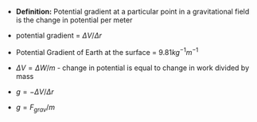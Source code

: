 - **Definition:** Potential gradient at a particular point in a gravitational field is the change in potential per meter
- potential gradient = $\Delta V/\Delta r$
- Potential Gradient of Earth at the surface = $9.81kg^{-1} m^{-1}$
- $\Delta V = \Delta W/m$ - change in potential is equal to change in work divided by mass


- $g = -\Delta V/\Delta r$
- $g = F_{grav}/m$
